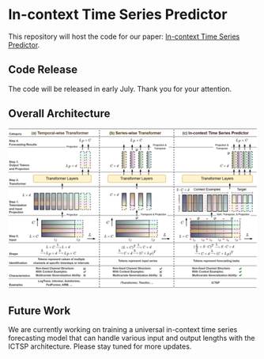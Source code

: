 # In-context Time Series Predictor

This repository will host the code for our paper: [In-context Time Series Predictor](https://arxiv.org/abs/2405.14982).

## Code Release

The code will be released in early July. Thank you for your attention.

## Overall Architecture

![Overall Architecture](figs/ICTSP.png)

## Future Work

We are currently working on training a universal in-context time series forecasting model that can handle various input and output lengths with the ICTSP architecture. Please stay tuned for more updates. 